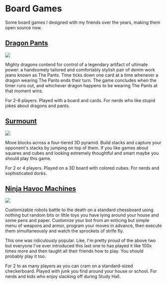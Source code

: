# Board Games
Some board games I designed with my friends over the years, making them open source now.

## [Dragon Pants](/dragon_pants)

![](/dragon_pants/images/logo_color.png)

Mighty dragons contend for control of a legendary artifact of ultimate power: a handsomely tailored and comfortably stylish pair of denim work jeans known as The Pants. Time ticks down one card at a time whenever a dragon wearing The Pants ends their turn. The game concludes when the timer runs out, and whichever dragon happens to be wearing The Pants at that moment wins.

For 2-6 players. Played with a board and cards. For nerds who like stupid jokes about dragons and pants.

## [Surmount](/surmount)

![](/surmount/images/board_2player_blocks.png)

Move blocks across a four-tiered 3D pyramid. Build stacks and capture your opponent's stacks by jumping on top of them. If you like games about squares and cubes and looking extremely thoughtful and smart maybe you should play this game.

For 2 or 4 players. Played on a 3D board with colored cubes. For nerds and sophisticated dorks.

## [Ninja Havoc Machines](/ninja_havoc_machines)

![](/ninja_havoc_machines/images/logo_small.png)

Customizable robots battle to the death on a standard chessboard using nothing but random bits or little toys you have lying around your house and some pens and paper. Customize your bot from an enticing but simple menu of weapons and armor, program your moves in advance, then execute them simultaneously and watch the sprockets of strife fly.

This one was ridiculously popular. Like, I'm pretty proud of the above two but everyone I've ever introduced this last one to has played it like 100x times more and then taught all their friends how to play. You should probably play it too.

For 2 to as many players as you can cram on a standard-sized checkerboard. Played with junk you find around your house or school. For nerds and kids who enjoy slacking off during Study Hall.
